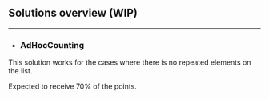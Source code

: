## Solutions overview (WIP)
---

- ### AdHocCounting

This solution works for the cases where there is no repeated elements on the list.

Expected to receive 70% of the points.
